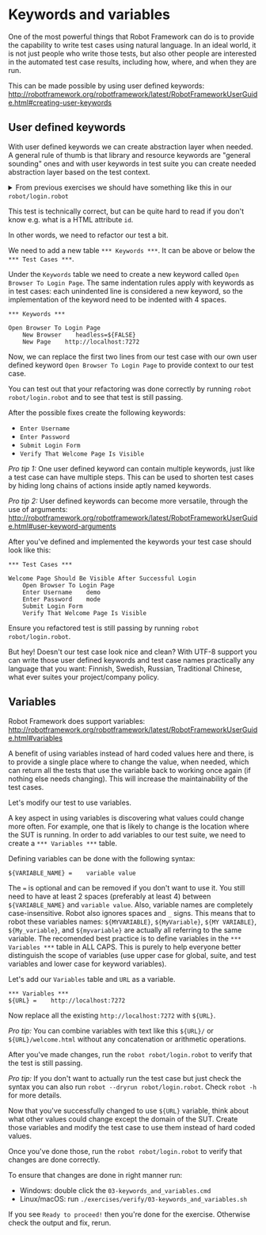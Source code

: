 # Keywords and variables

One of the most powerful things that Robot Framework can do is to provide the capability to write test
cases using natural language. In an ideal world, it is not just people who write those tests, but also
other people are interested in the automated test case results, including how, where, and when they are
run.

This can be made possible by using user defined keywords:
http://robotframework.org/robotframework/latest/RobotFrameworkUserGuide.html#creating-user-keywords

## User defined keywords

With user defined keywords we can create abstraction layer when needed. A general rule of thumb is that
library and resource keywords are "general sounding" ones and with user keywords in test suite you can
create needed abstraction layer based on the test context.

<details>
    <summary>From previous exercises we should have something like this in our <code>robot/login.robot</code></summary>

```robot
*** Settings ***
Library    Browser

*** Test Cases ***

Welcome Page Should Be Visible After Successful Login
    New Browser    headless=${FALSE}
    New Page    http://localhost:7272
    Fill Text    id=username_field    demo
    Fill Secret    id=password_field    mode
    Click    id=login_button
    Get Text    body    contains    Welcome Page
    Get Url    ==    http://localhost:7272/welcome.html
    Get Title    ==    Welcome Page
```

</details>

This test is technically correct, but can be quite hard to read if you don't know e.g. what is a HTML
attribute `id`.

In other words, we need to refactor our test a bit.

We need to add a new table `*** Keywords ***`. It can be above or below the `*** Test Cases ***`.

Under the `Keywords` table we need to create a new keyword called `Open Browser To Login Page`. The
same indentation rules apply with keywords as in test cases: each unindented line is considered a new
keyword, so the implementation of the keyword need to be indented with 4 spaces.

```robot
*** Keywords ***

Open Browser To Login Page
    New Browser    headless=${FALSE}
    New Page    http://localhost:7272
```

Now, we can replace the first two lines from our test case with our own user defined keyword
`Open Browser To Login Page` to provide context to our test case.

You can test out that your refactoring was done correctly by running `robot robot/login.robot` and
to see that test is still passing.

After the possible fixes create the following keywords:

- `Enter Username`
- `Enter Password`
- `Submit Login Form`
- `Verify That Welcome Page Is Visible`

*Pro tip 1:* One user defined keyword can contain multiple keywords, just like a test case can have
multiple steps. This can be used to shorten test cases by hiding long chains of actions inside aptly
named keywords.

*Pro tip 2:* User defined keywords can become more versatile, through the use of arguments:
http://robotframework.org/robotframework/latest/RobotFrameworkUserGuide.html#user-keyword-arguments

After you've defined and implemented the keywords your test case should look like this:

```robot
*** Test Cases ***

Welcome Page Should Be Visible After Successful Login
    Open Browser To Login Page
    Enter Username    demo
    Enter Password    mode
    Submit Login Form
    Verify That Welcome Page Is Visible
```

Ensure you refactored test is still passing by running `robot robot/login.robot`.

But hey! Doesn't our test case look nice and clean? With UTF-8 support you can write those user defined
keywords and test case names practically any language that you want: Finnish, Swedish, Russian, Traditional
Chinese, what ever suites your project/company policy.

## Variables

Robot Framework does support variables: http://robotframework.org/robotframework/latest/RobotFrameworkUserGuide.html#variables

A benefit of using variables instead of hard coded values here and there, is to provide a single place
where to change the value, when needed, which can return all the tests that use the variable back to
working once again (if nothing else needs changing). This will increase the maintainability of the test
cases.

Let's modify our test to use variables.

A key aspect in using variables is discovering what values could change more often. For example, one
that is likely to change is the location where the SUT is running. In order to add variables to our
test suite, we need to create a `*** Variables ***` table.

Defining variables can be done with the following syntax:

```robot
${VARIABLE_NAME} =    variable value
```

The `=` is optional and can be removed if you don't want to use it. You still need to have at least 2 spaces
(preferably at least 4) between `${VARIABLE_NAME}` and `variable value`. Also, variable names are completely
case-insensitive. Robot also ignores spaces and `_` signs. This means that to robot these variables names:
`${MYVARIABLE}`, `${MyVariable}`, `${MY VARIABLE}`, `${My_variable}`, and `${myvariable}` are actually all
referring to the same variable. The recomended best practice is to define variables in the `*** Variables ***`
table in ALL CAPS. This is purely to help everyone better distinguish the scope of variables (use upper
case for global, suite, and test variables and lower case for keyword variables).

Let's add our `Variables` table and `URL` as a variable.

```robot
*** Variables ***
${URL} =    http://localhost:7272
```

Now replace all the existing `http://localhost:7272` with `${URL}`.

*Pro tip:* You can combine variables with text like this `${URL}/` or `${URL}/welcome.html` without
any concatenation or arithmetic operations.

After you've made changes, run the `robot robot/login.robot` to verify that the test is still passing.

*Pro tip:* If you don't want to actually run the test case but just check the syntax you can also run
`robot --dryrun robot/login.robot`. Check `robot -h` for more details.

Now that you've successfully changed to use `${URL}` variable, think about what other values could
change except the domain of the SUT. Create those variables and modify the test case to use them instead
of hard coded values.

Once you've done those, run the `robot robot/login.robot` to verify that changes are done correctly.

To ensure that changes are done in right manner run:

- Windows: double click the `03-keywords_and_variables.cmd`
- Linux/macOS: run `./exercises/verify/03-keywords_and_variables.sh`

If you see `Ready to proceed!` then you're done for the exercise. Otherwise check the output and fix, rerun.
